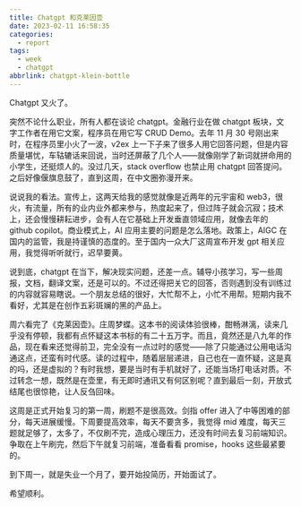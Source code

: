 ```yaml
---
title: Chatgpt 和克莱因壶
date: 2023-02-11 16:58:35
categories:
  - report
tags:
  - week
  - chatgpt
abbrlink: chatgpt-klein-bottle
---
```


Chatgpt 又火了。

突然不论什么职业，所有人都在谈论 chatgpt。金融行业在做 chatgpt 板块，文字工作者在用它文案，程序员在用它写 CRUD Demo。去年 11 月 30 号刚出来时，在程序员里小火了一波，v2ex 上一下子来了很多人用它回答问题，但是内容质量堪忧，车轱辘话来回说，当时还屏蔽了几个人——就像刚学了新词就拼命用的小学生，还挺烦人的。没过几天，stack overflow 也禁止用 chatgpt 回答提问。之后好像偃旗息鼓了，直到这周，在中文圈弥漫开来。

说说我的看法。宣传上，这两天给我的感觉就像是近两年的元宇宙和 web3，很火，有流量，所有的业内业外都来参与，热度起来了，但过阵子就会沉寂；技术上，还会慢慢耕耘进步，会有人在它基础上开发垂直领域应用，就像去年的 github copilot。商业模式上，AI 应用主要的问题是怎么落地。政策上，AIGC 在国内的监管，我是持谨慎的态度的。至于国内一众大厂这周宣布开发 gpt 相关应用，我觉得听听就行，迟早要黄。

说到底，chatgpt 在当下，解决现实问题，还差一点。辅导小孩学习，写一些周报，文档，翻译文案，还是可以的。不过还得把关它的回答，否则遇到没有训练过的内容就容易瞎说。一个朋友总结的很好，大忙帮不上，小忙不用帮。短期内我不看好，尤其是在创作五彩斑斓的黑的产品上。

周六看完了《克莱因壶》。庄周梦蝶。这本书的阅读体验很棒，酣畅淋漓，读来几乎没有停顿，我都有点怀疑这本书标的有二十五万字。而且，竟然还是八九年的作品，现在看来还觉得前卫，完全没有一点过时的感觉——除了只能通过公用电话沟通这点，还蛮有时代感。读的过程中，随着层层递进，自己也在一直怀疑，这是真的吗，还是虚拟的？有时我想，要是当时有手机就好了，还能当场打电话对质。不过转念一想，既然是在壶里，有无即时通讯又有何区别呢？直到最后一刻，开放式结尾也很惊艳，让人反刍回味。

这周是正式开始复习的第一周，刷题不是很高效。剑指 offer 进入了中等困难的部分，每天进展缓慢。下周要提高效率，每天不要贪多，我觉得 mid 难度，每天三题就足够了，太多了，不仅刷不完，造成心理压力，还没有时间去复习前端知识。争取在上午刷完，然后下午就复习前端，准备看看 promise，hooks 这些最紧要的。

到下周一，就是失业一个月了，要开始投简历，开始面试了。

希望顺利。
